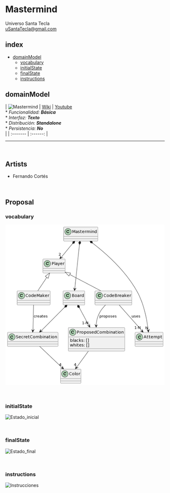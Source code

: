 # Mastermind

Universo Santa Tecla  
[uSantaTecla@gmail.com](mailto:uSantaTecla@gmail.com)

## index

* [domainModel](#domainModel)  
    * [vocabulary](#vocabulary)  
    * [initialState](#initialState)  
    * [finalState](#finalState)
    * [instructions](#instructions)  

## domainModel  

| ![Mastermind](./docs/images/mastermind.jpg) 
| [Wiki](https://en.wikipedia.org/wiki/Mastermind_(board_game)) 
| [Youtube](https://www.youtube.com/watch?v=2-hTeg2M6GQ&ab_channel=ViciadosMesa)<br/> * _Funcionalidad: **Básica**_<br/>  * _Interfaz: **Texto**_<br/>  * _Distribución: **Standalone**_<br/>  * _Persistencia: **No**_<br/> 
| 
| :------- | :------: |  

---

<br>

## Artists
* Fernando Cortés

<br>

## Proposal

### vocabulary

![Vocabulario](./docs/images/mastermind.png)

<br>

### initialState

![Estado_inicial](./docs/images/klondike--initial-state.svg)

<br>

### finalState

![Estado_final](./docs/images/klondike--final-state.svg)

<br>

### instructions

![Instrucciones](./docs/images/klondike--instructions.svg)

<br>
  
